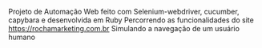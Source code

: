 Projeto de Automação Web feito com Selenium-webdriver, cucumber, capybara e desenvolvida em Ruby
Percorrendo as funcionalidades do site https://rochamarketing.com.br
Simulando a navegação de um usuário humano